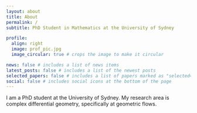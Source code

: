```yaml
---
layout: about
title: About
permalink: /
subtitle: PhD Student in Mathematics at the University of Sydney

profile:
  align: right
  image: prof_pic.jpg
  image_circular: true # crops the image to make it circular

news: false # includes a list of news items
latest_posts: false # includes a list of the newest posts
selected_papers: false # includes a list of papers marked as "selected={true}"
social: false # includes social icons at the bottom of the page
---
```


I am a PhD student at the University of Sydney. My research area is complex differential geometry, specifically at geometric flows. 
